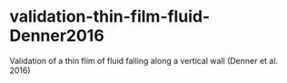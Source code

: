 # validation-thin-film-fluid-Denner2016
Validation of a thin flim of fluid falling along a vertical wall (Denner et al. 2016)
